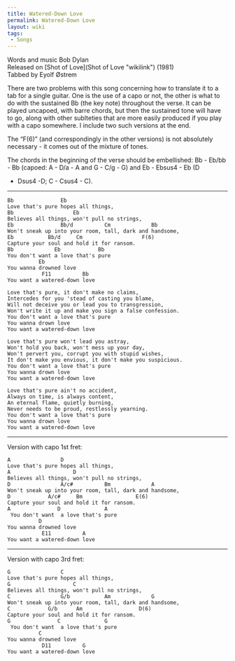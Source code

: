```yaml
---
title: Watered-Down Love
permalink: Watered-Down Love
layout: wiki
tags:
 - Songs
---
```


Words and music Bob Dylan  
Released on [Shot of Love](Shot of Love "wikilink") (1981)  
Tabbed by Eyolf Østrem

There are two problems with this song concerning how to translate it to
a tab for a single guitar. One is the use of a capo or not, the other is
what to do with the sustained Bb (the key note) throughout the verse. It
can be played uncapoed, with barre chords, but then the sustained tone
will have to go, along with other sublteties that are more easily
produced if you play with a capo somewhere. I include two such versions
at the end.

The “F(6)” (and correspondingly in the other versions) is not absolutely
necessary - it comes out of the mixture of tones.

The chords in the beginning of the verse should be embellished: Bb -
Eb/bb - Bb (capoed: A - D/a - A and G - C/g - G) and Eb - Ebsus4 - Eb (D
- Dsus4 -D; C - Csus4 - C).

* * * * *

    Bb               Eb
    Love that's pure hopes all things,
    Bb                   Eb
    Believes all things, won't pull no strings,
    Eb               Bb/d          Cm             Bb
    Won't sneak up into your room, tall, dark and handsome,
    Eb           Bb/d     Cm                   F(6)
    Capture your soul and hold it for ransom.
    Bb             Eb            Bb
    You don't want a love that's pure
              Eb
    You wanna drowned love
               F11          Bb
    You want a watered-down love

    Love that's pure, it don't make no claims,
    Intercedes for you 'stead of casting you blame,
    Will not deceive you or lead you to transgression,
    Won't write it up and make you sign a false confession.
    You don't want a love that's pure
    You wanna drown love
    You want a watered-down love

    Love that's pure won't lead you astray,
    Won't hold you back, won't mess up your day,
    Won't pervert you, corrupt you with stupid wishes,
    It don't make you envious, it don't make you suspicious.
    You don't want a love that's pure
    You wanna drown love
    You want a watered-down love

    Love that's pure ain't no accident,
    Always on time, is always content,
    An eternal flame, quietly burning,
    Never needs to be proud, restlessly yearning.
    You don't want a love that's pure
    You wanna drown love
    You want a watered-down love

* * * * *

Version with capo 1st fret:

    A                D
    Love that's pure hopes all things,
    A                    D
    Believes all things, won't pull no strings,
    D                A/c#          Bm             A
    Won't sneak up into your room, tall, dark and handsome,
    D            A/c#     Bm                 E(6)
    Capture your soul and hold it for ransom.
    A               D              A
     You don't want  a love that's pure
              D
    You wanna drowned love
               E11          A
    You want a watered-down love

* * * * *

Version with capo 3rd fret:

    G                C
    Love that's pure hopes all things,
    G                    C
    Believes all things, won't pull no strings,
    C                G/b           Am             G
    Won't sneak up into your room, tall, dark and handsome,
    C            G/b      Am                  D(6)
    Capture your soul and hold it for ransom.
    G               C              G
     You don't want  a love that's pure
              C
    You wanna drowned love
               D11          G
    You want a watered-down love
